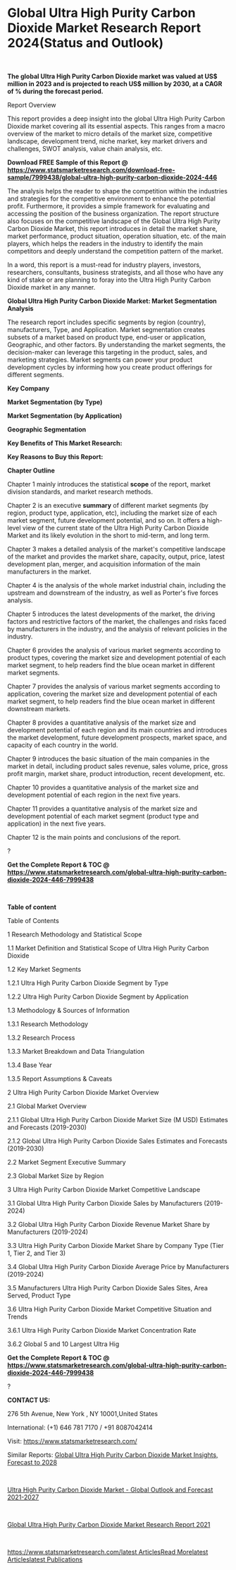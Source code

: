 <h1>Global Ultra High Purity Carbon Dioxide Market Research Report 2024(Status and Outlook)</h1><br/><p><strong>The global Ultra High Purity Carbon Dioxide market was valued at US$ million in 2023 and is projected to reach US$ million by 2030, at a <strong>CAGR</strong> of % during the forecast period.</strong></p>
 
 
 
 <p>Report Overview</p>
 
 
 
 <p>This report provides a deep insight into the global Ultra High Purity Carbon Dioxide market covering all its essential aspects. This ranges from a macro overview of the market to micro details of the market size, competitive landscape, development trend, niche market, key market drivers and challenges, SWOT analysis, value chain analysis, etc.</p>
 
 
 
 <p><strong>Download FREE Sample of this Report @ <a href="https://www.statsmarketresearch.com/download-free-sample/7999438/global-ultra-high-purity-carbon-dioxide-2024-446">https://www.statsmarketresearch.com/download-free-sample/7999438/global-ultra-high-purity-carbon-dioxide-2024-446</a></strong></p>
 
 
 
 <p>The analysis helps the reader to shape the competition within the industries and strategies for the competitive environment to enhance the potential profit. Furthermore, it provides a simple framework for evaluating and accessing the position of the business organization. The report structure also focuses on the competitive landscape of the Global Ultra High Purity Carbon Dioxide Market, this report introduces in detail the market share, market performance, product situation, operation situation, etc. of the main players, which helps the readers in the industry to identify the main competitors and deeply understand the competition pattern of the market.</p>
 
 
 
 <p>In a word, this report is a must-read for industry players, investors, researchers, consultants, business strategists, and all those who have any kind of stake or are planning to foray into the Ultra High Purity Carbon Dioxide market in any manner.</p>
 
 
 
 <p><strong>Global Ultra High Purity Carbon Dioxide Market: Market Segmentation Analysis</strong></p>
 
 
 
 <p>The research report includes specific segments by region (country), manufacturers, Type, and Application. Market segmentation creates subsets of a market based on product type, end-user or application, Geographic, and other factors. By understanding the market segments, the decision-maker can leverage this targeting in the product, sales, and marketing strategies. Market segments can power your product development cycles by informing how you create product offerings for different segments.</p>
 
 
 
 <p><strong>Key Company</strong></p>
 
 
 
 <p><strong>Market Segmentation (by Type)</strong></p>
 
 
 
 <p><strong>Market Segmentation (<strong>by Application</strong>)</strong></p>
 
 
 
 <p><strong>Geographic Segmentation</strong></p>
 
 
 
 <p><strong>Key Benefits of This Market Research:</strong></p>
 
 
 
 <p><strong>Key <strong>Reasons to Buy</strong> this Report:</strong></p>
 
 
 
 <p><strong>Chapter Outline</strong></p>
 
 
 
 <p>Chapter 1 mainly introduces the statistical <strong>scope</strong> of the report, market division standards, and market research methods.</p>
 
 
 
 <p>Chapter 2 is an executive <strong>summary</strong> of different market segments (by region, product type, application, etc), including the market size of each market segment, future development potential, and so on. It offers a high-level view of the current state of the Ultra High Purity Carbon Dioxide Market and its likely evolution in the short to mid-term, and long term.</p>
 
 
 
 <p>Chapter 3 makes a detailed analysis of the market&#39;s competitive landscape of the market and provides the market share, capacity, output, price, latest development plan, merger, and acquisition information of the main manufacturers in the market.</p>
 
 
 
 <p>Chapter 4 is the analysis of the whole market industrial chain, including the upstream and downstream of the industry, as well as Porter&#39;s five forces analysis.</p>
 
 
 
 <p>Chapter 5 introduces the latest developments of the market, the driving factors and restrictive factors of the market, the challenges and risks faced by manufacturers in the industry, and the analysis of relevant policies in the industry.</p>
 
 
 
 <p>Chapter 6 provides the analysis of various market segments according to product types, covering the market size and development potential of each market segment, to help readers find the blue ocean market in different market segments.</p>
 
 
 
 <p>Chapter 7 provides the analysis of various market segments according to application, covering the market size and development potential of each market segment, to help readers find the blue ocean market in different downstream markets.</p>
 
 
 
 <p>Chapter 8 provides a quantitative analysis of the market size and development potential of each region and its main countries and introduces the market development, future development prospects, market space, and capacity of each country in the world.</p>
 
 
 
 <p>Chapter 9 introduces the basic situation of the main companies in the market in detail, including product sales revenue, sales volume, price, gross profit margin, market share, product introduction, recent development, etc.</p>
 
 
 
 <p>Chapter 10 provides a quantitative analysis of the market size and development potential of each region in the next five years.</p>
 
 
 
 <p>Chapter 11 provides a quantitative analysis of the market size and development potential of each market segment (product type and application) in the next five years.</p>
 
 
 
 <p>Chapter 12 is the main points and conclusions of the report.</p>
 
 
 
 <p>? </p>
 
 
 
 <div><b>Get the Complete Report & TOC @ <a href="https://www.statsmarketresearch.com/global-ultra-high-purity-carbon-dioxide-2024-446-7999438">https://www.statsmarketresearch.com/global-ultra-high-purity-carbon-dioxide-2024-446-7999438</a></b></div>
 
 
 
 <p><br />
 
 <b>Table of content</b></p>
 
 
 
 <p>Table of Contents<br />
 
 1 Research Methodology and Statistical Scope<br />
 
 1.1 Market Definition and Statistical Scope of Ultra High Purity Carbon Dioxide<br />
 
 1.2 Key Market Segments<br />
 
 1.2.1 Ultra High Purity Carbon Dioxide Segment by Type<br />
 
 1.2.2 Ultra High Purity Carbon Dioxide Segment by Application<br />
 
 1.3 Methodology & Sources of Information<br />
 
 1.3.1 Research Methodology<br />
 
 1.3.2 Research Process<br />
 
 1.3.3 Market Breakdown and Data Triangulation<br />
 
 1.3.4 Base Year<br />
 
 1.3.5 Report Assumptions & Caveats<br />
 
 2 Ultra High Purity Carbon Dioxide Market Overview<br />
 
 2.1 Global Market Overview<br />
 
 2.1.1 Global Ultra High Purity Carbon Dioxide Market Size (M USD) Estimates and Forecasts (2019-2030)<br />
 
 2.1.2 Global Ultra High Purity Carbon Dioxide Sales Estimates and Forecasts (2019-2030)<br />
 
 2.2 Market Segment Executive Summary<br />
 
 2.3 Global Market Size by Region<br />
 
 3 Ultra High Purity Carbon Dioxide Market Competitive Landscape<br />
 
 3.1 Global Ultra High Purity Carbon Dioxide Sales by Manufacturers (2019-2024)<br />
 
 3.2 Global Ultra High Purity Carbon Dioxide Revenue Market Share by Manufacturers (2019-2024)<br />
 
 3.3 Ultra High Purity Carbon Dioxide Market Share by Company Type (Tier 1, Tier 2, and Tier 3)<br />
 
 3.4 Global Ultra High Purity Carbon Dioxide Average Price by Manufacturers (2019-2024)<br />
 
 3.5 Manufacturers Ultra High Purity Carbon Dioxide Sales Sites, Area Served, Product Type<br />
 
 3.6 Ultra High Purity Carbon Dioxide Market Competitive Situation and Trends<br />
 
 3.6.1 Ultra High Purity Carbon Dioxide Market Concentration Rate<br />
 
 3.6.2 Global 5 and 10 Largest Ultra Hig</p>
 
 
 
 <div><b>Get the Complete Report & TOC @ <a href="https://www.statsmarketresearch.com/global-ultra-high-purity-carbon-dioxide-2024-446-7999438">https://www.statsmarketresearch.com/global-ultra-high-purity-carbon-dioxide-2024-446-7999438</a></b></div>
 
 
 
 <p>? </p>
 
 
 
 <p><b>CONTACT US:</b><br />
 
 276 5th Avenue, New York , NY 10001,United States<br />
 
 International: (+1) 646 781 7170 / +91 8087042414<br />
 
 Visit: <a href="https://www.statsmarketresearch.com/">https://www.statsmarketresearch.com/</a><br />
 
 Similar Reports: <a href="https://www.statsmarketresearch.com/global-ultra-high-purity-carbon-dioxide-2024-446-7999438">Global Ultra High Purity Carbon Dioxide Market Insights, Forecast to 2028</a><br />
 
 <br />
 
 <a href="https://www.statsmarketresearch.com/global-ultra-high-purity-carbon-dioxide-2024-446-7999438">Ultra High Purity Carbon Dioxide Market - Global Outlook and Forecast 2021-2027</a><br />
 
 <br />
 
 <a href="https://www.statsmarketresearch.com/global-ultra-high-purity-carbon-dioxide-2024-446-7999438">Global Ultra High Purity Carbon Dioxide Market Research Report 2021</a><br />
 
 <br />
 
 <a href="https://gyeongbokgung.com">https://www.statsmarketresearch.com/</a><a href="https://hallyeomaritime.com">latest Articles</a><a href="https://jingwansa.com">Read More</a><a href="https://nguoiviet.jp/">latest Articles</a><a href="https://www.intelmarketresearch.com/">latest Publications</a></p>